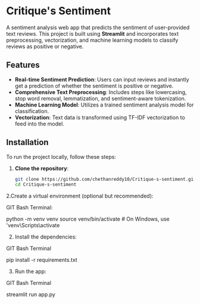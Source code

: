 
# Critique's Sentiment

A sentiment analysis web app that predicts the sentiment of user-provided text reviews. This project is built using **Streamlit** and incorporates text preprocessing, vectorization, and machine learning models to classify reviews as positive or negative.

## Features
- **Real-time Sentiment Prediction**: Users can input reviews and instantly get a prediction of whether the sentiment is positive or negative.
- **Comprehensive Text Preprocessing**: Includes steps like lowercasing, stop word removal, lemmatization, and sentiment-aware tokenization.
- **Machine Learning Model**: Utilizes a trained sentiment analysis model for classification.
- **Vectorization**: Text data is transformed using TF-IDF vectorization to feed into the model.

## Installation

To run the project locally, follow these steps:

1. **Clone the repository**:
   ```bash
   git clone https://github.com/chethanreddy10/Critique-s-sentiment.git
   cd Critique-s-sentiment

2.Create a virtual environment (optional but recommended):

 GIT Bash Terminal:

python -m venv venv source venv/bin/activate # On Windows, use 'venv\Scripts\activate

2. Install the dependencies:

GIT Bash Terminal

pip install -r requirements.txt

3. Run the app:

GIT Bash Terminal

streamlit run app.py